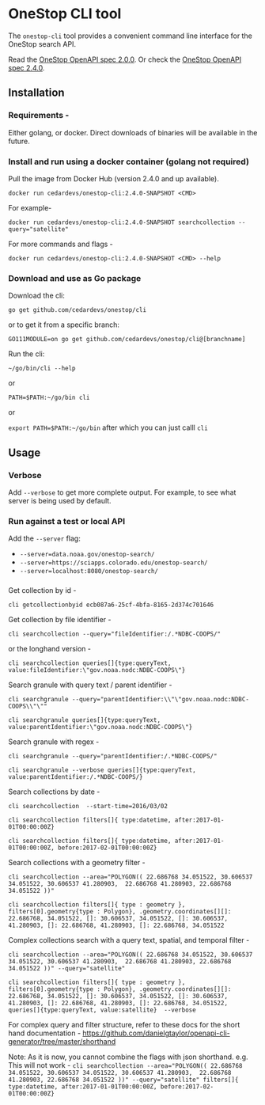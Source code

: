 # OneStop CLI tool

The `onestop-cli` tool provides a convenient command line interface for the OneStop search API.

Read the [OneStop OpenAPI spec 2.0.0](https://app.swaggerhub.com/apis/cedardevs/one-stop_search_api/2.0.0).
Or check the [OneStop OpenAPI spec 2.4.0](https://app.swaggerhub.com/apis/cedarbot/OneStop/2.4.0).

## Installation

### Requirements -

Either golang, or docker. Direct downloads of binaries will be available in the future.

### Install and run using a docker container (golang not required)

Pull the image from Docker Hub (version 2.4.0 and up available).

`docker run cedardevs/onestop-cli:2.4.0-SNAPSHOT <CMD>`

For example-

`docker run cedardevs/onestop-cli:2.4.0-SNAPSHOT searchcollection --query="satellite"`

For more commands and flags -

`docker run cedardevs/onestop-cli:2.4.0-SNAPSHOT <CMD> --help`


### Download and use as Go package

Download the cli:

`go get github.com/cedardevs/onestop/cli`

or to get it from a specific branch:

`GO111MODULE=on go get github.com/cedardevs/onestop/cli@[branchname]`

Run the cli:

`~/go/bin/cli --help`

or

`PATH=$PATH:~/go/bin cli`

or

`export PATH=$PATH:~/go/bin` after which you can just calll `cli`

## Usage

### Verbose

Add `--verbose` to get more complete output. For example, to see what server is being used by default.

### Run against a test or local API

Add the `--server` flag:
- `--server=data.noaa.gov/onestop-search/`
- `--server=https://sciapps.colorado.edu/onestop-search/`
- `--server=localhost:8080/onestop-search/`

###

Get collection by id -

`cli getcollectionbyid ecb087a6-25cf-4bfa-8165-2d374c701646`

Get collection by file identifier -

`cli searchcollection --query="fileIdentifier:/.*NDBC-COOPS/"`

or the longhand version -

`cli searchcollection queries[]{type:queryText, value:fileIdentifier:\"gov.noaa.nodc:NDBC-COOPS\"}`

Search granule with query text / parent identifier -

`cli searchgranule --query="parentIdentifier:\\"\"gov.noaa.nodc:NDBC-COOPS\\"\""`

`cli searchgranule queries[]{type:queryText, value:parentIdentifier:\"gov.noaa.nodc:NDBC-COOPS\"}`

Search granule with regex -  

`cli searchgranule --query="parentIdentifier:/.*NDBC-COOPS/"`

`cli searchgranule --verbose queries[]{type:queryText, value:parentIdentifier:/.*NDBC-COOPS/}`

Search collections by date -  

`cli searchcollection  --start-time=2016/03/02`

`cli searchcollection filters[]{ type:datetime, after:2017-01-01T00:00:00Z}`

`cli searchcollection filters[]{ type:datetime, after:2017-01-01T00:00:00Z, before:2017-02-01T00:00:00Z}`

Search collections with a geometry filter -

`cli searchcollection --area="POLYGON(( 22.686768 34.051522, 30.606537 34.051522, 30.606537 41.280903,  22.686768 41.280903, 22.686768 34.051522 ))"`

`cli searchcollection filters[]{ type : geometry }, filters[0].geometry{type : Polygon}, .geometry.coordinates[][]: 22.686768, 34.051522, []: 30.606537, 34.051522, []: 30.606537, 41.280903, []: 22.686768, 41.280903, []: 22.686768, 34.051522`

Complex collections search with a query text, spatial, and temporal filter -

`cli searchcollection --area="POLYGON(( 22.686768 34.051522, 30.606537 34.051522, 30.606537 41.280903,  22.686768 41.280903, 22.686768 34.051522 ))" --query="satellite"`

`cli searchcollection filters[]{ type : geometry }, filters[0].geometry{type : Polygon}, .geometry.coordinates[][]: 22.686768, 34.051522, []: 30.606537, 34.051522, []: 30.606537, 41.280903, []: 22.686768, 41.280903, []: 22.686768, 34.051522,  queries[]{type:queryText, value:satellite}  --verbose`

For complex query and filter structure, refer to these docs for the short hand documentation - https://github.com/danielgtaylor/openapi-cli-generator/tree/master/shorthand

Note: As it is now, you cannot combine the flags with json shorthand. e.g. This will not work - `cli searchcollection --area="POLYGON(( 22.686768 34.051522, 30.606537 34.051522, 30.606537 41.280903,  22.686768 41.280903, 22.686768 34.051522 ))" --query="satellite" filters[]{ type:datetime, after:2017-01-01T00:00:00Z, before:2017-02-01T00:00:00Z} `
